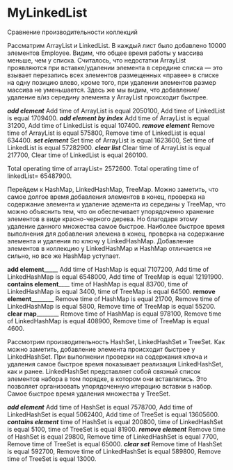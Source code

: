 # MyLinkedList

Сравнение производительности коллекций

Рассматрим ArrayList и LinkedList.
В каждый лист было добавлено 10000 элементов Employee.
Видим, что общее время работы у массива меньше, чем у списка.
Считалось, что недостатки ArrayList проявляются при вставке/удалении элемента в середине списка
— это взывает перезапись всех элементов размещенных «правее» в списке на одну позицию влево, кроме того,
при удалении элементов размер массива не уменьшается.
Здесь же мы видим, что добавление/удаление в/из середину элемента у ArrayList происходит быстрее.

_________add element_________
Add time of  ArrayList is equal  2050100,
Add time of  LinkedList is equal 1709400.
_________add element by index_________
Add time of  ArrayList is equal  31200,
Add time of  LinkedList is equal 107400.
_________remove element_________
Remove time of  ArrayList is equal  575800,
Remove time of  LinkedList is equal 634400.
_________set element_________
Set time of  ArrayList is equal  1623600,
Set time of  LinkedList is equal 57282900.
_________clear list_________
Clear time of  ArrayList is equal  217700,
Clear time of  LinkedList is equal 260100.

Total operating time of arrayList= 2572600.
Total operating time of linkedList= 65487900.


Перейдем к HashMap, LinkedHashMap, TreeMap.
Можно заметить, что самое долгое время добавления элементов в конец,
проверка на содержание элемента и удаление эдемента из середины  у TreeMap, что можно объяснить тем,
что он обеспечивает упорядоченно хранение элементов в виде красно-черного дерева.
Но благодаря этому удаление данного множества самое быстрое.
Наиболее быстрое время выполнения для добавления элемена в конец, проверка на содержание элемента
и удаления по ключу у LinkedHashMap.
Добавление элементов в коллекцию у LinkedHashMap и HashMap отличается не сильно, но все же HashMap уступает.

____________________add element_________________________
Add time of  HashMap is equal              7107200,
Add time of  LinkedHashMap is equal        6548000,
Add time of  TreeMap is equal              12191900.
__________________contains element______________________
time of  HashMap is equal                  83700,
time of  LinkedHashMap is equal            3400,
time of  TreeMap is equal                  64500.
__________________remove element__________________________
Remove time of  HashMap is equal          21700,
Remove time of  LinkedHashMap is equal    5800,
Remove time of  TreeMap is equal          55200.
__________________clear map__________________________
Remove time of  HashMap is equal          978100,
Remove time of  LinkedHashMap is equal    408900,
Remove time of  TreeMap is equal          4600.

Рассмотрим производительность HashSet, LinkedHashSet и TreeSet.
Как можно заметить, добавление элемента происходит быстрее у LinkedHashSet.
При выполнении  проверки на содержания ключа и  удаления самое быстрое время показывает реализация LinkedHashSet, как и ранее.
LinkedHashSet представляет собой связный список элементов набора в том порядке, в котором они вставлялись. 
Это позволяет организовать упорядоченную итерацию вставки в набор.
Самое быстрое время удаления множества у TreeSet.

_________add element_________
Add time of  HashSet is equal       7578700,
Add time of  LinkedHashSet is equal 5062400,
Add time of  TreeSet is equal       13605600.
_________contains element_________
time of  HashSet is equal       200800,
time of  LinkedHashSet is equal 5100,
time of  TreeSet is equal       81900.
_________remove element_________
Remove time of  HashSet is equal       29800,
Remove time of  LinkedHashSet is equal 7700,
Remove time of  TreeSet is equal       65000.
_________clear set_________
Remove time of  HashSet is equal       592700,
Remove time of  LinkedHashSet is equal 589800,
Remove time of  TreeSet is equal       13000.
